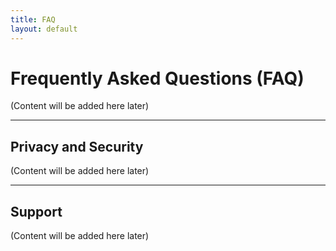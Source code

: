 ```yaml
---
title: FAQ
layout: default
---
```


# Frequently Asked Questions (FAQ)

(Content will be added here later)

---

## Privacy and Security

(Content will be added here later)

---

## Support

(Content will be added here later)
